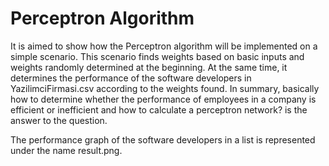 # Perceptron Algorithm

It is aimed to show how the Perceptron algorithm will be implemented on a simple scenario. This scenario finds weights based on basic inputs and weights randomly determined at the beginning. At the same time, it determines the performance of the software developers in YazilimciFirmasi.csv according to the weights found. In summary, basically how to determine whether the performance of employees in a company is efficient or inefficient and how to calculate a perceptron network? is the answer to the question.

The performance graph of the software developers in a list is represented under the name result.png.
